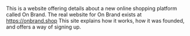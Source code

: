 This is a website offering details about a new online shopping platform called On Brand.
The real website for On Brand exists at https://onbrand.shop
This site explains how it works, how it was founded, and offers a way of signing up.